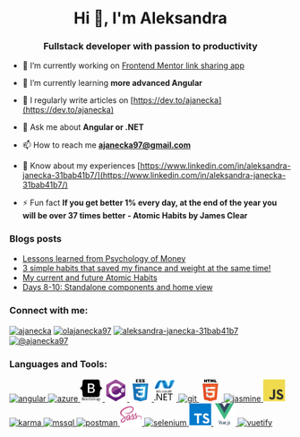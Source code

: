<h1 align="center">Hi 👋, I'm Aleksandra</h1>
<h3 align="center">Fullstack developer with passion to productivity</h3>

- 🔭 I’m currently working on [Frontend Mentor link sharing app](https://github.com/ajanecka97/LinkSharingApp)

- 🌱 I’m currently learning **more advanced Angular**

- 📝 I regularly write articles on [https://dev.to/ajanecka](https://dev.to/ajanecka)

- 💬 Ask me about **Angular or .NET**

- 📫 How to reach me **ajanecka97@gmail.com**

- 📄 Know about my experiences [https://www.linkedin.com/in/aleksandra-janecka-31bab41b7/](https://www.linkedin.com/in/aleksandra-janecka-31bab41b7/)

- ⚡ Fun fact **If you get better 1% every day, at the end of the year you will be over 37 times better - Atomic Habits by James Clear**

### Blogs posts
<!-- BLOG-POST-LIST:START -->
- [Lessons learned from Psychology of Money](https://medium.com/@ajanecka97/lessons-learned-from-psychology-of-money-248a1980ecc9?source=rss-6db1f476db69------2)
- [3 simple habits that saved my finance and weight at the same time!](https://medium.com/@ajanecka97/3-simple-habits-that-saved-my-finance-and-weight-at-the-same-time-a64e40989afa?source=rss-6db1f476db69------2)
- [My current and future Atomic Habits](https://medium.com/@ajanecka97/my-current-and-future-atomic-habits-8423ea3de395?source=rss-6db1f476db69------2)
- [Days 8-10: Standalone components and home view](https://dev.to/ajanecka/days-8-10-standalone-components-and-home-view-50c9)
<!-- BLOG-POST-LIST:END -->

<h3 align="left">Connect with me:</h3>
<p align="left">
<a href="https://dev.to/ajanecka" target="blank"><img align="center" src="https://raw.githubusercontent.com/rahuldkjain/github-profile-readme-generator/master/src/images/icons/Social/devto.svg" alt="ajanecka" height="30" width="40" /></a>
<a href="https://twitter.com/olajanecka97" target="blank"><img align="center" src="https://raw.githubusercontent.com/rahuldkjain/github-profile-readme-generator/master/src/images/icons/Social/twitter.svg" alt="olajanecka97" height="30" width="40" /></a>
<a href="https://linkedin.com/in/aleksandra-janecka-31bab41b7" target="blank"><img align="center" src="https://raw.githubusercontent.com/rahuldkjain/github-profile-readme-generator/master/src/images/icons/Social/linked-in-alt.svg" alt="aleksandra-janecka-31bab41b7" height="30" width="40" /></a>
<a href="https://medium.com/@ajanecka97" target="blank"><img align="center" src="https://raw.githubusercontent.com/rahuldkjain/github-profile-readme-generator/master/src/images/icons/Social/medium.svg" alt="@ajanecka97" height="30" width="40" /></a>
</p>

<h3 align="left">Languages and Tools:</h3>
<p align="left"> <a href="https://angular.io" target="_blank" rel="noreferrer"> <img src="https://angular.io/assets/images/logos/angular/angular.svg" alt="angular" width="40" height="40"/> </a> <a href="https://azure.microsoft.com/en-in/" target="_blank" rel="noreferrer"> <img src="https://www.vectorlogo.zone/logos/microsoft_azure/microsoft_azure-icon.svg" alt="azure" width="40" height="40"/> </a> <a href="https://getbootstrap.com" target="_blank" rel="noreferrer"> <img src="https://raw.githubusercontent.com/devicons/devicon/master/icons/bootstrap/bootstrap-plain-wordmark.svg" alt="bootstrap" width="40" height="40"/> </a> <a href="https://www.w3schools.com/cs/" target="_blank" rel="noreferrer"> <img src="https://raw.githubusercontent.com/devicons/devicon/master/icons/csharp/csharp-original.svg" alt="csharp" width="40" height="40"/> </a> <a href="https://www.w3schools.com/css/" target="_blank" rel="noreferrer"> <img src="https://raw.githubusercontent.com/devicons/devicon/master/icons/css3/css3-original-wordmark.svg" alt="css3" width="40" height="40"/> </a> <a href="https://dotnet.microsoft.com/" target="_blank" rel="noreferrer"> <img src="https://raw.githubusercontent.com/devicons/devicon/master/icons/dot-net/dot-net-original-wordmark.svg" alt="dotnet" width="40" height="40"/> </a> <a href="https://git-scm.com/" target="_blank" rel="noreferrer"> <img src="https://www.vectorlogo.zone/logos/git-scm/git-scm-icon.svg" alt="git" width="40" height="40"/> </a> <a href="https://www.w3.org/html/" target="_blank" rel="noreferrer"> <img src="https://raw.githubusercontent.com/devicons/devicon/master/icons/html5/html5-original-wordmark.svg" alt="html5" width="40" height="40"/> </a> <a href="https://jasmine.github.io/" target="_blank" rel="noreferrer"> <img src="https://www.vectorlogo.zone/logos/jasmine/jasmine-icon.svg" alt="jasmine" width="40" height="40"/> </a> <a href="https://developer.mozilla.org/en-US/docs/Web/JavaScript" target="_blank" rel="noreferrer"> <img src="https://raw.githubusercontent.com/devicons/devicon/master/icons/javascript/javascript-original.svg" alt="javascript" width="40" height="40"/> </a> <a href="https://karma-runner.github.io/latest/index.html" target="_blank" rel="noreferrer"> <img src="https://raw.githubusercontent.com/detain/svg-logos/780f25886640cef088af994181646db2f6b1a3f8/svg/karma.svg" alt="karma" width="40" height="40"/> </a> <a href="https://www.microsoft.com/en-us/sql-server" target="_blank" rel="noreferrer"> <img src="https://www.svgrepo.com/show/303229/microsoft-sql-server-logo.svg" alt="mssql" width="40" height="40"/> </a> <a href="https://postman.com" target="_blank" rel="noreferrer"> <img src="https://www.vectorlogo.zone/logos/getpostman/getpostman-icon.svg" alt="postman" width="40" height="40"/> </a> <a href="https://sass-lang.com" target="_blank" rel="noreferrer"> <img src="https://raw.githubusercontent.com/devicons/devicon/master/icons/sass/sass-original.svg" alt="sass" width="40" height="40"/> </a> <a href="https://www.selenium.dev" target="_blank" rel="noreferrer"> <img src="https://raw.githubusercontent.com/detain/svg-logos/780f25886640cef088af994181646db2f6b1a3f8/svg/selenium-logo.svg" alt="selenium" width="40" height="40"/> </a> <a href="https://www.typescriptlang.org/" target="_blank" rel="noreferrer"> <img src="https://raw.githubusercontent.com/devicons/devicon/master/icons/typescript/typescript-original.svg" alt="typescript" width="40" height="40"/> </a> <a href="https://vuejs.org/" target="_blank" rel="noreferrer"> <img src="https://raw.githubusercontent.com/devicons/devicon/master/icons/vuejs/vuejs-original-wordmark.svg" alt="vuejs" width="40" height="40"/> </a> <a href="https://vuetifyjs.com/en/" target="_blank" rel="noreferrer"> <img src="https://bestofjs.org/logos/vuetify.svg" alt="vuetify" width="40" height="40"/> </a> </p>
